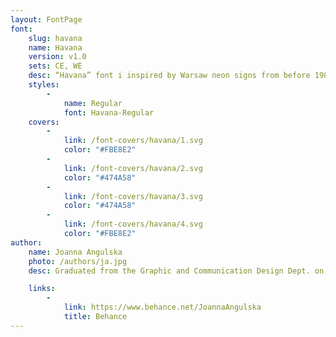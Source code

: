 ```yaml
---
layout: FontPage
font:
    slug: havana
    name: Havana
    version: v1.0
    sets: CE, WE
    desc: “Havana” font i inspired by Warsaw neon signs from before 1989. Just like the lettering of that period, the “Havava” design is detail oriented, coherent and sophisticated. Some letters are directly drawn from specific signs – letters “K” and “m” from “Kosmetyki” or letter “t”  from “Mister” sign. The font’s name itself refers to a former cafe “Havana” in Warsaw.
    styles:
        -
            name: Regular
            font: Havana-Regular
    covers:
        -
            link: /font-covers/havana/1.svg
            color: "#FBE8E2"
        -
            link: /font-covers/havana/2.svg
            color: "#474A58"
        -
            link: /font-covers/havana/3.svg
            color: "#474A58"
        -
            link: /font-covers/havana/4.svg
            color: "#FBE8E2"
author:
    name: Joanna Angulska
    photo: /authors/ja.jpg
    desc: Graduated from the Graphic and Communication Design Dept. on Poznań Fine Arts University. Specializes in logo, layout and branding design. Participant and a speaker in “Plaster” and “Typolub” conferences.

    links:
        -
            link: https://www.behance.net/JoannaAngulska
            title: Behance
---
```

